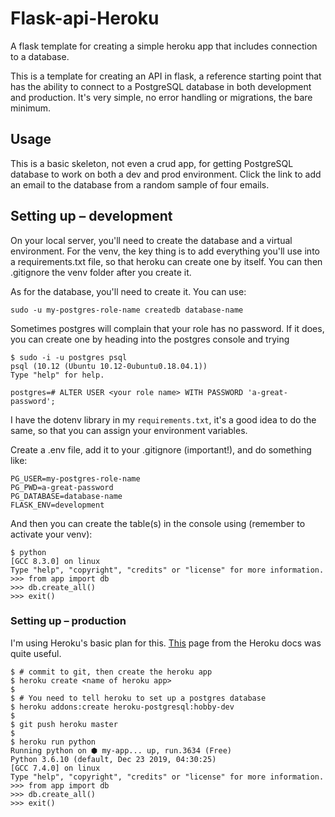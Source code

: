 # Flask-api-Heroku

A flask template for creating a simple heroku app that includes connection to a database. 

This is a template for creating an API in flask, a reference starting point that has the ability to connect to a PostgreSQL database in both development and production. It's very simple, no error handling or migrations, the bare minimum.


## Usage

This is a basic skeleton, not even a crud app, for getting PostgreSQL database to work on both a dev and prod environment. Click the link to add an email to the database from a random sample of four emails.


## Setting up – development

On your local server, you'll need to create the database and a virtual environment. For the venv, the key thing is to add everything you'll use into a requirements.txt file, so that heroku can create one by itself. You can then .gitignore the venv folder after you create it.

As for the database, you'll need to create it. You can use:

```
sudo -u my-postgres-role-name createdb database-name
```

Sometimes postgres will complain that your role has no password. If it does, you can create one by heading into the postgres console and trying

```
$ sudo -i -u postgres psql
psql (10.12 (Ubuntu 10.12-0ubuntu0.18.04.1))
Type "help" for help.

postgres=# ALTER USER <your role name> WITH PASSWORD 'a-great-password';
```

I have the dotenv library in my `requirements.txt`, it's a good idea to do the same, so that you can assign your environment variables.

Create a .env file, add it to your .gitignore (important!), and do something like:

```
PG_USER=my-postgres-role-name
PG_PWD=a-great-password
PG_DATABASE=database-name
FLASK_ENV=development
```

And then you can create the table(s) in the console using (remember to activate your venv):

```
$ python
[GCC 8.3.0] on linux
Type "help", "copyright", "credits" or "license" for more information.
>>> from app import db
>>> db.create_all()
>>> exit()
```

### Setting up – production

I'm using Heroku's basic plan for this. [This](https://devcenter.heroku.com/articles/heroku-postgresql) page from the Heroku docs was quite useful.

```
$ # commit to git, then create the heroku app
$ heroku create <name of heroku app>
$
$ # You need to tell heroku to set up a postgres database
$ heroku addons:create heroku-postgresql:hobby-dev
$
$ git push heroku master
$
$ heroku run python                                                                     
Running python on ⬢ my-app... up, run.3634 (Free)
Python 3.6.10 (default, Dec 23 2019, 04:30:25)
[GCC 7.4.0] on linux
Type "help", "copyright", "credits" or "license" for more information.
>>> from app import db
>>> db.create_all()
>>> exit()
```
